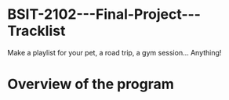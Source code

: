 # BSIT-2102---Final-Project---Tracklist

Make a playlist for your pet, a road trip, a gym session… Anything!

# Overview of the program

